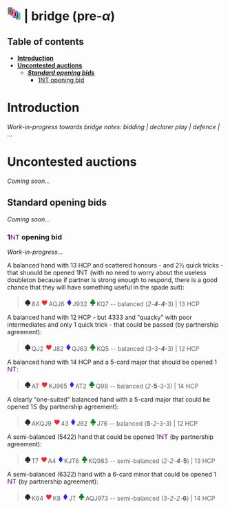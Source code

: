 # ![bridge](https://raw.githubusercontent.com/aornota/bridge/master/src/resources/tpoc-32x32.png) | bridge (pre-_α_)


## Table of contents

* [**Introduction**](#Introduction)
* [**Uncontested auctions**](#Uncontested_auctions)
  * [_**Standard opening bids**_](#Standard_opening_bids)
    * [1NT opening bid](#1NT_opening_bid)

# <a name="Introduction"> Introduction

_Work-in-progress towards bridge notes: bidding | declarer play | defence | ..._







# <a name="Uncontested_auctions"> Uncontested auctions

_Coming soon..._




## <a name="Standard_opening_bids"> Standard opening bids

_Coming soon..._



### <a name="1NT_opening_bid"> 1![NT](https://raw.githubusercontent.com/aornota/bridge/master/src/resources/NT.png) opening bid

_Work-in-progress..._


A balanced hand with 13 HCP and scattered honours - and 2½ quick tricks - that shuould be opened 1![NT](https://raw.githubusercontent.com/aornota/bridge/master/src/resources/NT.png) (with no need to worry about the useless doubleton because if partner is strong enough to respond, there is a good chance that they will have something useful in the spade suit):

> ![spade](https://raw.githubusercontent.com/aornota/bridge/master/src/resources/spade.png)84 ![heart](https://raw.githubusercontent.com/aornota/bridge/master/src/resources/heart.png)AQJ6 ![diamond](https://raw.githubusercontent.com/aornota/bridge/master/src/resources/diamond.png)J932 ![club](https://raw.githubusercontent.com/aornota/bridge/master/src/resources/club.png)KQ7 -- balanced (_2_-_**4**_-_**4**_-3) | 13 HCP

A balanced hand with 12 HCP - but 4333 and "quacky" with poor intermediates and only 1 quick trick - that could be passed (by partnership agreement):

> ![spade](https://raw.githubusercontent.com/aornota/bridge/master/src/resources/spade.png)QJ2 ![heart](https://raw.githubusercontent.com/aornota/bridge/master/src/resources/heart.png)J82 ![diamond](https://raw.githubusercontent.com/aornota/bridge/master/src/resources/diamond.png)QJ63 ![club](https://raw.githubusercontent.com/aornota/bridge/master/src/resources/club.png)KQ5 -- balanced (3-3-_**4**_-3) | 12 HCP

A balanced hand with 14 HCP and a 5-card major that should be opened 1![NT](https://raw.githubusercontent.com/aornota/bridge/master/src/resources/NT.png):

> ![spade](https://raw.githubusercontent.com/aornota/bridge/master/src/resources/spade.png)AT ![heart](https://raw.githubusercontent.com/aornota/bridge/master/src/resources/heart.png)KJ965 ![diamond](https://raw.githubusercontent.com/aornota/bridge/master/src/resources/diamond.png)AT2 ![club](https://raw.githubusercontent.com/aornota/bridge/master/src/resources/club.png)Q98 -- balanced (_2_-**5**-3-3) | 14 HCP

A clearly "one-suited" balanced hand with a 5-card major that could be opened 1![S](https://raw.githubusercontent.com/aornota/bridge/master/src/resources/S.png) (by partnership agreement):

> ![spade](https://raw.githubusercontent.com/aornota/bridge/master/src/resources/spade.png)AKQJ9 ![heart](https://raw.githubusercontent.com/aornota/bridge/master/src/resources/heart.png)43 ![diamond](https://raw.githubusercontent.com/aornota/bridge/master/src/resources/diamond.png)J62 ![club](https://raw.githubusercontent.com/aornota/bridge/master/src/resources/club.png)J76 -- balanced (**5**-_2_-3-3) | 12 HCP

A semi-balanced (5422) hand that could be opened 1![NT](https://raw.githubusercontent.com/aornota/bridge/master/src/resources/NT.png) (by partnership agreement):

> ![spade](https://raw.githubusercontent.com/aornota/bridge/master/src/resources/spade.png)T7 ![heart](https://raw.githubusercontent.com/aornota/bridge/master/src/resources/heart.png)A4 ![diamond](https://raw.githubusercontent.com/aornota/bridge/master/src/resources/diamond.png)KJT6 ![club](https://raw.githubusercontent.com/aornota/bridge/master/src/resources/club.png)KQ983 -- semi-balanced (_2_-_2_-_**4**_-**5**) | 13 HCP

A semi-balanced (6322) hand with a 6-card minor that could be opened 1![NT](https://raw.githubusercontent.com/aornota/bridge/master/src/resources/NT.png) (by partnership agreement):

> ![spade](https://raw.githubusercontent.com/aornota/bridge/master/src/resources/spade.png)K64 ![heart](https://raw.githubusercontent.com/aornota/bridge/master/src/resources/heart.png)K8 ![diamond](https://raw.githubusercontent.com/aornota/bridge/master/src/resources/diamond.png)JT ![club](https://raw.githubusercontent.com/aornota/bridge/master/src/resources/club.png)AQJ973 -- semi-balanced (3-_2_-_2_-**6**) | 14 HCP

















